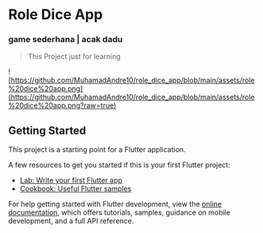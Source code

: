 # Role Dice App

### game sederhana | acak dadu

> This Project just for learning

![https://github.com/MuhamadAndre10/role_dice_app/blob/main/assets/role%20dice%20app.png](https://github.com/MuhamadAndre10/role_dice_app/blob/main/assets/role%20dice%20app.png?raw=true)

## Getting Started

This project is a starting point for a Flutter application.

A few resources to get you started if this is your first Flutter project:

- [Lab: Write your first Flutter app](https://docs.flutter.dev/get-started/codelab)
- [Cookbook: Useful Flutter samples](https://docs.flutter.dev/cookbook)

For help getting started with Flutter development, view the
[online documentation](https://docs.flutter.dev/), which offers tutorials,
samples, guidance on mobile development, and a full API reference.
